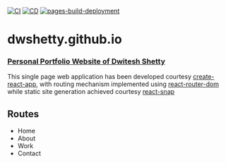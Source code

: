 [![CI](https://github.com/dwshetty/dwshetty.github.io/actions/workflows/ci.yml/badge.svg)](https://github.com/dwshetty/dwshetty.github.io/actions/workflows/ci.yml)
[![CD](https://github.com/dwshetty/dwshetty.github.io/actions/workflows/cd.yml/badge.svg)](https://github.com/dwshetty/dwshetty.github.io/actions/workflows/cd.yml)
[![pages-build-deployment](https://github.com/dwshetty/dwshetty.github.io/actions/workflows/pages/pages-build-deployment/badge.svg)](https://github.com/dwshetty/dwshetty.github.io/actions/workflows/pages/pages-build-deployment)

# dwshetty.github.io

### [Personal Portfolio Website of Dwitesh Shetty](https://dwshetty.github.io/)
This single page web application has been developed courtesy [create-react-app](https://create-react-app.dev/), with routing mechanism implemented using [react-router-dom](https://reactrouter.com/) while static site generation achieved courtesy [react-snap](https://github.com/stereobooster/react-snap)

## Routes

- Home
- About
- Work
- Contact
